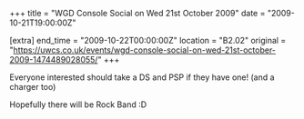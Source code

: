 +++
title = "WGD Console Social on Wed 21st October 2009"
date = "2009-10-21T19:00:00Z"

[extra]
end_time = "2009-10-22T00:00:00Z"
location = "B2.02"
original = "https://uwcs.co.uk/events/wgd-console-social-on-wed-21st-october-2009-1474489028055/"
+++

Everyone interested should take a DS and PSP if they have one\! (and a charger too)

Hopefully there will be Rock Band :D

